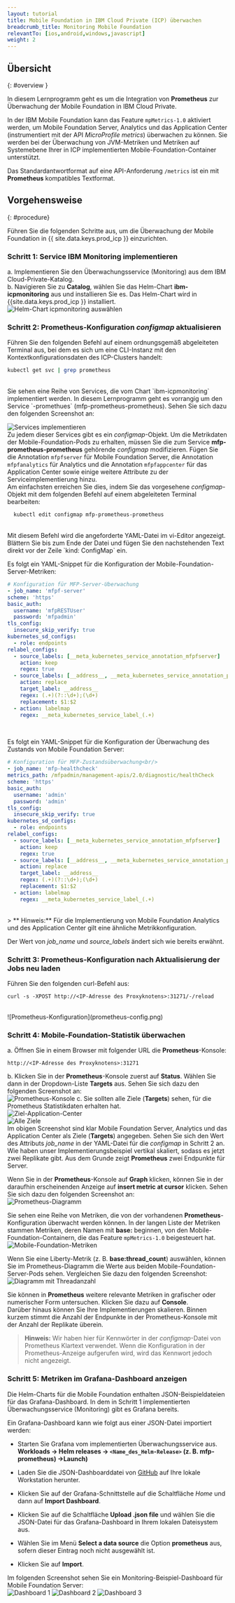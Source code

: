 ```yaml
---
layout: tutorial
title: Mobile Foundation in IBM Cloud Private (ICP) überwachen
breadcrumb_title: Monitoring Mobile Foundation
relevantTo: [ios,android,windows,javascript]
weight: 2
---
```

<!-- NLS_CHARSET=UTF-8 -->
## Übersicht
{: #overview }

In diesem Lernprogramm geht es um die Integration von **Prometheus** zur Überwachung der Mobile Foundation in IBM Cloud Private.

In der IBM Mobile Foundation kann das Feature `mpMetrics-1.0` aktiviert werden, um Mobile Foundation Server, Analytics und das Application Center (instrumentiert mit der API *MicroProfile metrics*) überwachen zu können. Sie werden bei der Überwachung von JVM-Metriken und Metriken auf Systemebene Ihrer in ICP implementierten Mobile-Foundation-Container unterstützt. 

Das Standardantwortformat auf eine API-Anforderung `/metrics` ist ein mit **Prometheus** kompatibles Textformat.


## Vorgehensweise
{: #procedure}

Führen Sie die folgenden Schritte aus, um die Überwachung der Mobile Foundation in {{ site.data.keys.prod_icp }} einzurichten.

### Schritt 1: Service IBM Monitoring implementieren
a.  Implementieren Sie den Überwachungsservice (Monitoring) aus dem IBM Cloud-Private-Katalog.<br/>
b.  Navigieren Sie zu **Catalog**, wählen Sie das Helm-Chart **ibm-icpmonitoring** aus und installieren Sie es. Das Helm-Chart wird in {{site.data.keys.prod_icp }} installiert.<br/>
    ![Helm-Chart icpmonitoring auswählen](select-monitoring-helm.png)

### Schritt 2: **Prometheus**-Konfiguration *configmap* aktualisieren

Führen Sie den folgenden Befehl auf einem ordnungsgemäß abgeleiteten Terminal aus, bei dem es sich um eine CLI-Instanz mit den Kontextkonfigurationsdaten des ICP-Clusters handelt:<br/>
```bash
kubectl get svc | grep prometheus
```
<br/>
Sie sehen eine Reihe von Services, die vom Chart `ibm-icpmonitoring` implementiert werden. In diesem Lernprogramm geht es vorrangig um den Service `<Name_des_Helm-Release>-promethues` (mfp-prometheus-prometheus). Sehen Sie sich dazu den folgenden Screenshot an:<br/>

![Services implementieren](get-svcs-helm.png)
<br/>
Zu jedem dieser Services gibt es ein *configmap*-Objekt. Um die Metrikdaten der Mobile-Foundation-Pods zu erhalten, müssen Sie die zum Service **mfp-prometheus-prometheus** gehörende *configmap* modifizieren. Fügen Sie die Annotation `mfpfserver` für Mobile Foundation Server, die Annotation `mfpfanalytics` für Analytics und die Annotation `mfpfappcenter` für das Application Center sowie einige weitere Attribute zu der Serviceimplementierung hinzu.<br/>
Am einfachsten erreichen Sie dies, indem Sie das vorgesehene *configmap*-Objekt mit dem folgenden Befehl auf einem abgeleiteten Terminal bearbeiten:<br/>
```bash
  kubectl edit configmap mfp-prometheus-prometheus
  ```
<br/>
Mit diesem Befehl wird die angeforderte YAML-Datei im vi-Editor angezeigt. Blättern Sie bis zum Ende der Datei und fügen Sie den nachstehenden Text direkt vor der Zeile `kind: ConfigMap` ein.

Es folgt ein YAML-Snippet für die Konfiguration der Mobile-Foundation-Server-Metriken:<br/>

```yaml
# Konfiguration für MFP-Server-Überwachung
- job_name: 'mfpf-server'
scheme: 'https'
basic_auth:
  username: 'mfpRESTUser'
  password: 'mfpadmin'
tls_config:
  insecure_skip_verify: true
kubernetes_sd_configs:
  - role: endpoints
relabel_configs:
  - source_labels: [__meta_kubernetes_service_annotation_mfpfserver]
    action: keep
    regex: true
  - source_labels: [__address__, __meta_kubernetes_service_annotation_prometheus_io_port]
    action: replace
    target_label: __address__
    regex: (.+)(?::\d+);(\d+)
    replacement: $1:$2
  - action: labelmap
    regex: __meta_kubernetes_service_label_(.+)
```    
<br/>

Es folgt ein YAML-Snippet für die Konfiguration der Überwachung des Zustands von Mobile Foundation Server:<br/>

```yaml
# Konfiguration für MFP-Zustandsüberwachung<br/>
- job_name: 'mfp-healthcheck'
metrics_path: /mfpadmin/management-apis/2.0/diagnostic/healthCheck
scheme: 'https'
basic_auth:
  username: 'admin'
  password: 'admin'
tls_config:
  insecure_skip_verify: true
kubernetes_sd_configs:
  - role: endpoints
relabel_configs:
  - source_labels: [__meta_kubernetes_service_annotation_mfpfserver]
    action: keep
    regex: true
  - source_labels: [__address__, __meta_kubernetes_service_annotation_prometheus_io_port]
    action: replace
    target_label: __address__
    regex: (.+)(?::\d+);(\d+)
    replacement: $1:$2
  - action: labelmap
    regex: __meta_kubernetes_service_label_(.+)
```
<br/>
> ** Hinweis:** Für die Implementierung von Mobile Foundation Analytics und des Application Center gilt eine ähnliche Metrikkonfiguration.

Der Wert von *job_name* und *source_labels* ändert sich wie bereits erwähnt. 
  
### Schritt 3: **Prometheus**-Konfiguration nach Aktualisierung der Jobs neu laden
Führen Sie den folgenden curl-Befehl aus:<br/>
```cURL
curl -s -XPOST http://<IP-Adresse des Proxyknotens>:31271/-/reload
```
<br/>
![Prometheus-Konfiguration](prometheus-config.png)

### Schritt 4: Mobile-Foundation-Statistik überwachen

a. Öffnen Sie in einem Browser mit folgender URL die **Prometheus**-Konsole:<br/>
```
http://<IP-Adresse des Proxyknotens>:31271
```
b. Klicken Sie in der **Prometheus**-Konsole zuerst auf **Status**. Wählen Sie dann in der Dropdown-Liste **Targets** aus. Sehen Sie sich dazu den folgenden Screenshot an:<br/>
  ![Prometheus-Konsole](prometheus-console.png)
c. Sie sollten alle Ziele (**Targets**) sehen, für die Prometheus Statistikdaten erhalten hat.<br/>
  ![Ziel-Application-Center](target-appcenter.png)<br/>
  ![Alle Ziele](target-all.png)
<br/>
  Im obigen Screenshot sind klar Mobile Foundation Server, Analytics und das Application Center als Ziele (**Targets**) angegeben. Sehen Sie sich den Wert des Attributs *job_name* in der YAML-Datei für die *configmap* in Schritt 2 an.<br/>
    Wie haben unser Implementierungsbeispiel vertikal skaliert, sodass es jetzt zwei Replikate gibt. Aus dem Grunde zeigt **Prometheus** zwei Endpunkte für Server.<br/>

  Wenn Sie in der **Prometheus**-Konsole auf **Graph** klicken, können Sie in der daraufhin erscheinenden Anzeige auf **insert metric at cursor** klicken. Sehen Sie sich dazu den folgenden Screenshot an:<br/>
  ![Prometheus-Diagramm](graph-config.png)

  Sie sehen eine Reihe von Metriken, die von der vorhandenen **Prometheus**-Konfiguration überwacht werden können. In der langen Liste der Metriken stammen Metriken, deren Namen mit **base:** beginnen, von den Mobile-Foundation-Containern, die das Feature `mpMetrics-1.0` beigesteuert hat.<br/>
  ![Mobile-Foundation-Metriken](metrics.png)

  Wenn Sie eine Liberty-Metrik (z. B. **base:thread_count**) auswählen, können Sie im Prometheus-Diagramm die Werte aus beiden Mobile-Foundation-Server-Pods sehen. Vergleichen Sie dazu den folgenden Screenshot:<br/>
  ![Diagramm mit Threadanzahl](thread-count-graph.png)

  Sie können in **Prometheus** weitere relevante Metriken in grafischer oder numerischer Form untersuchen. Klicken Sie dazu auf **Console**.<br/>
  Darüber hinaus können Sie Ihre Implementierungen skalieren. Binnen kurzem stimmt die Anzahl der Endpunkte in der Prometheus-Konsole mit der Anzahl der Replikate überein.<br/>

  >**Hinweis:** Wir haben hier für Kennwörter in der *configmap*-Datei von Prometheus Klartext verwendet. Wenn die Konfiguration in der Prometheus-Anzeige aufgerufen wird, wird das Kennwort jedoch nicht angezeigt. 

### Schritt 5: Metriken im **Grafana**-Dashboard anzeigen
Die Helm-Charts für die Mobile Foundation enthalten JSON-Beispieldateien für das Grafana-Dashboard. In dem in Schritt 1 implementierten Überwachungsservice (Monitoring) gibt es Grafana bereits.<br/>

Ein Grafana-Dashboard kann wie folgt aus einer JSON-Datei importiert werden:<br/>

* Starten Sie Grafana vom implementierten Überwachungsservice aus.<br/>
  <b>Workloads -> Helm releases -> `<Name_des_Helm-Release>` (z. B. mfp-prometheus) ->Launch)</b>

* Laden Sie die JSON-Dashboarddatei von [GitHub](https://github.ibm.com/IBMPrivateCloud/charts/tree/master/stable/ibm-mfpf-server-prod/additionalFiles/ibm-mfpf-server-prod-grafanadashboard.json) auf Ihre lokale Workstation herunter.<br/>

* Klicken Sie auf der Grafana-Schnittstelle auf die Schaltfläche *Home* und dann auf **Import Dashboard**.<br/>

* Klicken Sie auf die Schaltfläche **Upload .json file** und wählen Sie die JSON-Datei für das Grafana-Dashboard in Ihrem lokalen Dateisystem aus.<br/>

* Wählen Sie im Menü **Select a data source** die Option **prometheus** aus, sofern dieser Eintrag noch nicht ausgewählt ist.<br/>

* Klicken Sie auf **Import**.<br/>

Im folgenden Screenshot sehen Sie ein Monitoring-Beispiel-Dashboard für Mobile Foundation Server:<br/>
![Dashboard 1](dashboard-1.png)
![Dashboard 2](dashboard-2.png)
![Dashboard 3](dashboard-3.png)
